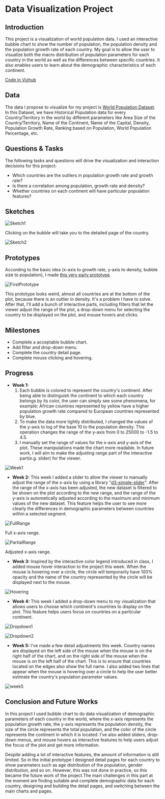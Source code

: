 # Data Visualization Project

## Introduction

This project is a visualization of world population data. I used an interactive bubble chart to show the number of population, the population density and the population growth rate of each country. My goal is to allow the user to visualize both the macro distribution of population parameters for each country in the world as well as the differences between specific countries. It also enables users to learn about the demographic characteristics of each continent.

[Code in Vizhub](https://vizhub.com/GwentMasterShen/9aaea5c82a564afead882d4a64b96200)

## Data

The data I propose to visualize for my project is [World Population Dataset](https://www.kaggle.com/datasets/iamsouravbanerjee/world-population-dataset). In this Dataset, we have Historical Population data for every Country/Territory in the world by different parameters like Area Size of the Country/Territory, Name of the Continent, Name of the Capital, Density, Population Growth Rate, Ranking based on Population, World Population Percentage, etc.


## Questions & Tasks

The following tasks and questions will drive the visualization and interaction decisions for this project:

 * Which countries are the outliers in population growth rate and growth rate?
 * Is there a correlation among population, growth rate and density?
 * Whether countries on each continent will have particular population features?

## Sketches
![Sketch1](sketch.jpeg)

Clicking on the bubble will take you to the detailed page of the country.

![Sketch2](sketch1.jpeg)

## Prototypes

According to the basic idea (x-axis to growth rate, y-axis to density, bubble size to population), I made [this very early prototype](https://vizhub.com/GwentMasterShen/9aaea5c82a564afead882d4a64b96200).

![FirstPrototype](first_prototype.png)

This prototype looks weird, almost all countries are at the bottom of the plot, because there is an outlier in density. It's a problem I have to solve. After that, I'll add a bunch of interactive parts, including filters that let the viewer adjust the range of the plot, a drop-down menu for selecting the country to be displayed on the plot, and mouse hovers and clicks.

## Milestones

* Complete a acceptable bubble chart.
* Add filter and drop-down menu.
* Complete the country detail page.
* Complete mouse clicking and hovering.

## Progress

* __Week 1:__
  1. Each bubble is colored to represent the country's continent. After being able to distinguish the continent to which each country belongs by its color, the user can simply see some phenomena, for example: African countries represented by yellow have a higher population growth rate compared to European countries represented by blue.
  2. To make the data more tightly distributed, I changed the values of the y-axis to log of the base 10 to the population density. This operation changes the range of the y-axis from 0 to 25000 to -1.5 to 4.5.
  3. I manually set the range of values for the x-axis and y-axis of the plot. These manipulations made the chart more readable. In future work, I will aim to make the adjusting range part of the interactive part(e.g. slider) for the viewer.

![Week1](week1.png)

* __Week 2:__ This week I added a slider to allow the viewer to manually adjust the range of the x-axis by using a library "[d3-simple-slider](https://github.com/johnwalley/d3-simple-slider)". After the range of the x-axis has been adjusted, the new dataset is filtered to be shown on the plot according to the new range, and the range of the y-axis is automatically adjusted according to the maximum and minimum values of the new dataset. This feature helps the user to see more clearly the differences in demographic parameters between countries within a selected segment.

![FullRange](full_range.png)

Full x-axis range.

![PartialRange](partial_range.png)

Adjusted x-axis range.

* __Week 3:__ Inspired by the interactive color legend introduced in class, I added mouse hover interaction to the project this week. When the mouse is hovering over a circle, the circle will temporarily have 100% opacity and the name of the country represented by the circle will be displayed next to the mouse.

![Hovering](hovering.png)

* __Week 4:__ This week I added a drop-down menu to my visualization that allows users to choose which continent's countries to display on the plot. This feature helps users focus on countries on a particular continent.

![Dropdown1](dropdown1.png)

![Dropdown2](dropdown2.png)

* __Week 5:__ I've made a few detail adjustments this week. Country names are displayed on the left side of the mouse when the mouse is on the right half of the chart, and on the right side of the mouse when the mouse is on the left half of the chart. This is to ensure that countries located on the edges also show the full name. I also added two lines that appear when the mouse is hovering over a circle to help the user better estimate the country's population parameter values.

![week5](assistant_line.png)

## Conclusion and Future Works
In this project I used bubble chart to do data visualization of demographic parameters of each country in the world, where the x-axis represents the population growth rate, the y-axis represents the population density, the size of the circle represents the total population, and the color of the circle represents the continent in which it is located. I've also added sliders, drop-down menus, and mouse hovers as interactive features to help users adjust the focus of the plot and get more information. 

Despite adding a lot of interactive features, the amount of information is still limited. So in the initial prototype I designed detail pages for each country to show parameters such as age distribution of the population, gender distribution, and so on. However, this was not done in practice, so this became the future work of the project.The main challenges in this part at the moment are finding suitable and complete demographic data for each country, designing and building the detail pages, and switching between the main charts and pages.

